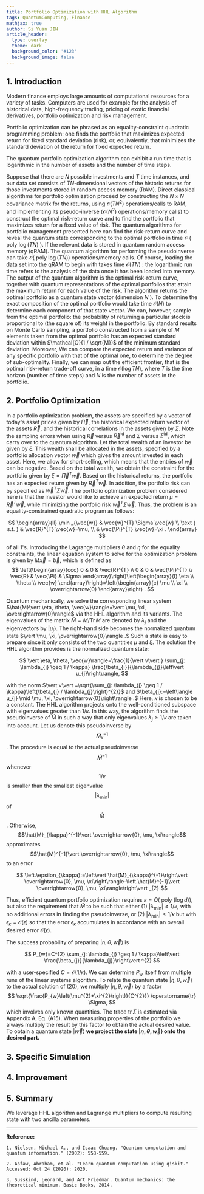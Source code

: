 ```yaml
---
title: Portfolio Optimization with HHL Algorithm
tags: QuantumComputing, Finance
mathjax: true
author: Si Yuan JIN
article_header:
  type: overlay
  theme: dark
  background_color: '#123'
  background_image: false
---
```


## 1. Introduction

Modern finance employs large amounts of computational resources for a variety of tasks. Computers are used for example for the analysis of historical data, high-frequency trading, pricing of exotic financial derivatives, portfolio optimization and risk management.


Portfolio optimization can be phrased as an equality-constraint quadratic programming
problem: one finds the portfolio that maximizes expected return for fixed standard deviation (risk), or, equivalently, that minimizes the standard deviation of the return for fixed expected return. 


The quantum portfolio optimization algorithm can exhibit a run time that is logarithmic in the number
of assets and the number of time steps. 


Suppose that there are $N$ possible investments and $T$ time instances, and our data set consists of $T N$-dimensional vectors of the historic returns for those investments stored in random access memory (RAM). Direct classical algorithms for portfolio optimization proceed by constructing the $N \times N$ covariance matrix for the returns, using $\mathcal{O}\left(T N^{2}\right)$ operations/calls to RAM, and implementing its pseudo-inverse $\left(\mathcal{O}\left(N^{2}\right)\right.$ operations/memory calls) to construct the optimal risk-return curve and to find the portfolio that maximizes return for a fixed value of risk. The quantum algorithms for portfolio management presented here can find the risk-return curve and reveal the quantum state corresponding to the optimal portfolio in time $\mathcal{O}$ ( poly $\log (T N)$ ). If the relevant data is stored in quantum random access memory (qRAM). The quantum algorithm for performing the pseudoinverse can take $\mathcal{O}($ poly $\log (T N))$ operations/memory calls. Of course, loading the data set into the qRAM to begin with takes time $\mathcal{O}(T N)$ : the logarithmic run time refers to the analysis of the data once it has been loaded into memory. The output of the quantum algorithm is the optimal risk-return curve, together with quantum representations of the optimal portfolios that attain the maximum return for each value of the risk. The algorithm returns the optimal portfolio as a quantum state vector (dimension $N$ ). To determine the exact composition of the optimal portfolio would take time $\mathcal{O}(N)$ to determine each component of that state vector. We can, however, sample from the optimal portfolio: the probability of returning a particular stock is proportional to (the square of) its weight in the portfolio. By standard results on Monte Carlo sampling, a portfolio constructed from a sample of $M$ elements taken from the optimal portfolio has an expected standard deviation within $\mathcal{O}(1 / \sqrt{M})$ of the minimum standard deviation. Moreover, We can compare the expected return and variance of any specific portfolio with that of the optimal one, to determine the degree of sub-optimality. Finally, we can map out the efficient frontier, that is the optimal risk-return trade-off curve, in a time $\mathcal{O}(\log T N)$, where $T$ is the time horizon (number of time steps) and $N$ is the number of assets in the portfolio.

## 2. Portfolio Optimization
In a portfolio optimization problem, the assets are specified by a vector of today's asset prices given by $\vec{\Pi}$, the historical expected return vector of the assets $\vec{R}$, and the historical correlations in the assets given by $\Sigma$. Note the sampling errors when using $\vec{R}$ versus $\vec{R}^{\mathrm{id}}$ and $\Sigma$ versus $\Sigma^{\mathrm{id}}$, which carry over to the quantum algorithm. Let the total wealth of an investor be given by $\xi$. This wealth shall be allocated in the assets, specified by a portfolio allocation vector $\vec{w}$ which gives the amount invested in each asset. Here, we allow for short-selling, which means that the entries of $\vec{w}$ can be negative. Based on the total wealth, we obtain the constraint for the portfolio given by $\xi=\vec{\Pi}^{T} \vec{w}$. Based on the historical returns, the portfolio has an expected return given by $\vec{R}^{T} \vec{w}$. In addition, the portfolio risk can by specified as $\vec{w}^{T} \Sigma \vec{w}$. The portfolio optimization problem considered here is that the investor would like to achieve an expected return $\mu=\vec{R}^{T} \vec{w}$, while minimizing the portfolio risk $\vec{w}^{T} \Sigma \vec{w}$. Thus, the problem is an equality-constrained quadratic program as follows:

$$
\begin{array}{ll}
\min _{\vec{w}} & \vec{w}^{T} \Sigma \vec{w} \\
\text { s.t. } & \vec{R}^{T} \vec{w}=\mu, \\
& \vec{\Pi}^{T} \vec{w}=\xi .
\end{array}
$$

of all 1's. Introducing the Lagrange multipliers $\theta$ and $\eta$ for the equality constraints, the linear equation system to solve for the optimization problem is given by $M \vec{x}=\vec{b}$, which is defined as
$$
\left(\begin{array}{ccc}
0 & 0 & \vec{R}^{T} \\
0 & 0 & \vec{\Pi}^{T} \\
\vec{R} & \vec{\Pi} & \Sigma
\end{array}\right)\left(\begin{array}{l}
\eta \\
\theta \\
\vec{w}
\end{array}\right)=\left(\begin{array}{c}
\mu \\
\xi \\
\overrightarrow{0}
\end{array}\right) .
$$

Quantum mechanically, we solve the corresponding linear system $\hat{M}\vert \eta, \theta, \vec{w}\rangle=\vert \mu, \xi, \overrightarrow{0}\rangle$ via the HHL algorithm and its variants. The eigenvalues of the matrix $\hat{M}=M / \operatorname{Tr} M$ are denoted by $\lambda_{j}$ and the eigenvectors by $\left\vert u_{j}\right\rangle$. The right-hand side becomes the normalized quantum state $\vert \mu, \xi, \overrightarrow{0}\rangle .$ Such a state is easy to prepare since it only consists of the two quantities $\mu$ and $\xi$. The solution the HHL algorithm provides is the normalized quantum state:

$$
\vert \eta, \theta, \vec{w}\rangle=\frac{1}{\vert v\vert } \sum_{j: \lambda_{j} \geq 1 / \kappa} \frac{\beta_{j}}{\lambda_{j}}\left\vert u_{j}\right\rangle,
$$

with the norm $\vert v\vert =\sqrt{\sum_{j: \lambda_{j} \geq 1 / \kappa}\left(\beta_{j} / \lambda_{j}\right)^{2}}$ and $\beta_{j}:=\left\langle u_{j} \mid \mu, \xi, \overrightarrow{0}\right\rangle .$ Here, $\kappa$ is chosen to be a constant. The HHL algorithm projects onto the well-conditioned subspace with eigenvalues greater than $1 / \kappa$. In this way, the algorithm finds the pseudoinverse of $\hat{M}$ in such a way that only eigenvalues $\lambda_{j} \geq 1 / \kappa$ are taken into account. Let us denote this pseudoinverse by 
$$\hat{M}_{\kappa}^{-1}$$
. The procedure is equal to the actual pseudoinverse 
$$\hat{M}^{-1}$$
 whenever 
$$1 / \kappa$$
is smaller than the smallest eigenvalue 
$$\left\vert \lambda_{\min }\right\vert $$
 of 
 $$\hat{M}$$
 . Otherwise, 
 $$\hat{M}_{\kappa}^{-1}\vert \overrightarrow{0}, \mu, \xi\rangle$$
  approximates 
  $$\hat{M}^{-1}\vert \overrightarrow{0}, \mu, \xi\rangle$$
   to an error

$$
\left.\epsilon_{\kappa}:=\left\vert \hat{M}_{\kappa}^{-1}\right\vert  \overrightarrow{0}, \mu, \xi\right\rangle-\left.\hat{M}^{-1}\vert \overrightarrow{0}, \mu, \xi\rangle\right\vert _{2}
$$

Thus, efficient quantum portfolio optimization requires $\kappa=O($ poly $(\log d))$, but also the requirement that $\hat{M}$ to be such that either (1) $\left\vert \lambda_{\min }\right\vert  \geq 1 / \kappa$, with no additional errors in finding the pseudoinverse, or (2) $\left\vert \lambda_{\min }\right\vert <1 / \kappa$ but with $\epsilon_{\kappa}=\mathcal{O}(\epsilon)$ so that the error $\epsilon_{\kappa}$ accumulates in accordance with an overall desired error $\mathcal{O}(\epsilon)$.

The success probability of preparing $\vert \eta, \theta, \vec{w}\rangle$ is

$$
P_{w}=C^{2} \sum_{j: \lambda_{j} \geq 1 / \kappa}\left\vert \frac{\beta_{j}}{\lambda_{j}}\right\vert ^{2}
$$

with a user-specified $C=\mathcal{O}(1 / \kappa)$. We can determine $P_{w}$ itself from multiple runs of the linear systems algorithm. To relate the quantum state $\vert \eta, \theta, \vec{w}\rangle$ to the actual solution of (20), we multiply $\vert \eta, \theta, \vec{w}\rangle$ by a factor
$$
\sqrt{\frac{P_{w}\left(\mu^{2}+\xi^{2}\right)}{C^{2}}} \operatorname{tr} \Sigma,
$$
which involves only known quantities. The trace $\operatorname{tr} \Sigma$ is estimated via Appendix A, Eq. (A15). When measuring properties of the portfolio we always multiply the result by this factor to obtain the actual desired value. To obtain a quantum state $\vert \vec{w}\rangle$ **we project the state $\vert \eta, \theta, \vec{w}\rangle$ onto the desired part.**

## 3. Specific Simulation

## 4. Improvement

## 5. Summary

We leverage HHL algorithm and Lagrange multipliers to compute resulting state with two ancilla parameters.


---

**Reference:**

`1. Nielsen, Michael A., and Isaac Chuang. "Quantum computation and quantum information." (2002): 558-559.`

`2. Asfaw, Abraham, et al. "Learn quantum computation using qiskit." Accessed: Oct 24 (2020): 2020.`

`3. Susskind, Leonard, and Art Friedman. Quantum mechanics: the theoretical minimum. Basic Books, 2014.`
